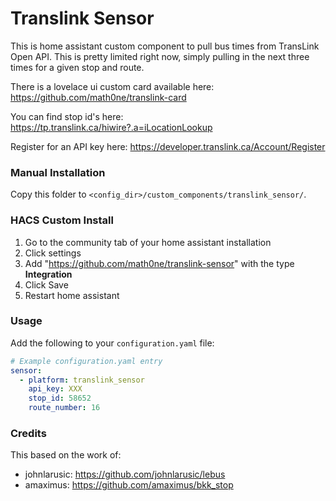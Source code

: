 # Translink Sensor

This is home assistant custom component to pull bus times from TransLink Open API.  This is pretty limited right now, simply pulling in the next three times for a given stop and route.

There is a lovelace ui custom card available here: https://github.com/math0ne/translink-card

You can find stop id's here: https://tp.translink.ca/hiwire?.a=iLocationLookup

Register for an API key here: https://developer.translink.ca/Account/Register

### Manual Installation

Copy this folder to `<config_dir>/custom_components/translink_sensor/`.

### HACS Custom Install

1. Go to the community tab of your home assistant installation
2. Click settings
3. Add "https://github.com/math0ne/translink-sensor" with the type **Integration**
4. Click Save
5. Restart home assistant

### Usage

Add the following to your `configuration.yaml` file:

```yaml
# Example configuration.yaml entry
sensor:
  - platform: translink_sensor
    api_key: XXX
    stop_id: 58652
    route_number: 16
```
### Credits

This based on the work of:

* johnlarusic: https://github.com/johnlarusic/lebus
* amaximus: https://github.com/amaximus/bkk_stop
